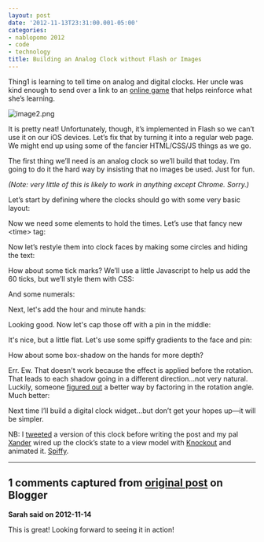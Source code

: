 ```yaml
---
layout: post
date: '2012-11-13T23:31:00.001-05:00'
categories:
- nablopomo 2012
- code
- technology
title: Building an Analog Clock without Flash or Images
---
```



Thing1 is learning to tell time on analog and digital clocks. Her uncle was kind enough to send over a link to an [online game](http://www.oswego.org/ocsd-web/games/StopTheClock/sthec1.html) that helps reinforce what she’s learning. 

![image2.png](image2.png)

It is pretty neat! Unfortunately, though, it’s implemented in Flash so we can’t use it on our iOS devices. Let’s fix that by turning it into a regular web page. We might end up using some of the fancier HTML/CSS/JS things as we go.

The first thing we’ll need is an analog clock so we’ll build that today. I’m going to do it the hard way by insisting that no images be used. Just for fun.

*(Note: very little of this is likely to work in anything except Chrome. Sorry.)*

Let’s start by defining where the clocks should go with some very basic layout:



Now we need some elements to hold the times. Let’s use that fancy new &lt;time&gt; tag:



Now let’s restyle them into clock faces by making some circles and hiding the text:



How about some tick marks? We’ll use a little Javascript to help us add the 60 ticks, but we’ll style them with CSS:



And some numerals:



Next, let's add the hour and minute hands:



Looking good. Now let's cap those off with a pin in the middle:



It's nice, but a little flat. Let's use some spiffy gradients to the face and pin:



How about some box-shadow on the hands for more depth?



Err. Ew. That doesn't work because the effect is applied before the rotation. That leads to each shadow going in a different direction...not very natural. Luckily, someone [figured out](http://stackoverflow.com/a/8833172/29) a better way by factoring in the rotation angle. Much better:



Next time I’ll build a digital clock widget…but don’t get your hopes up—it will be simpler.

NB: I [tweeted](https://twitter.com/mharen/status/268426088076697600) a version of this clock before writing the post and my pal [Xander](http://xdumaine.com/) wired up the clock’s state to a view model with [Knockout](http://knockoutjs.com/) and animated it. [Spiffy](http://jsfiddle.net/frCyn/4/).

---

## 1 comments captured from [original post](https://blog.wassupy.com/2012/11/building-analog-clock-without-flash-or.html) on Blogger

**Sarah said on 2012-11-14**

This is great!  Looking forward to seeing it in action!

